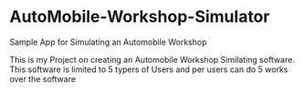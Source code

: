 # AutoMobile-Workshop-Simulator
Sample App for Simulating an Automobile Workshop 

This is my Project on creating an Automobile Workshop Similating software.
This software is limited to 5 typers of Users and per users can do 5 works over the software
